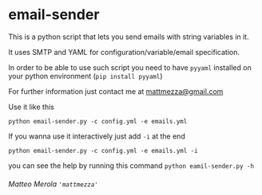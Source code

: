 email-sender
======

This is a python script that lets you send emails with string variables in it.

It uses SMTP and YAML for configuration/variable/email specification.

In order to be able to use such script you need to have `pyyaml` installed on your python environment (`pip install pyyaml`)

For further information just contact me at [mattmezza@gmail.com](mailto:mattmezza@gmail.com)


Use it like this

```
python email-sender.py -c config.yml -e emails.yml
```

If you wanna use it interactively just add `-i` at the end

```
python email-sender.py -c config.yml -e emails.yml -i
```

you can see the help by running this command `python eamil-sender.py -h`

###### Matteo Merola `'mattmezza'`
